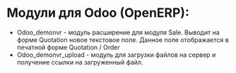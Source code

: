 # Модули для Odoo (OpenERP):

* Odoo_demonvr - модуль расширение для модуля Sale. 
 Выводит на форме Quotation новое текстовое поле. 
 Данное поле отображается в печатной форме Quotation / Order
* Odoo_demonvr_upload - модуль для загрузки файлов на сервер и получение ссылки на загруженный файл.